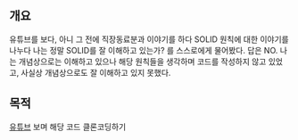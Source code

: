 ## 개요
유튜브를 보다, 아니 그 전에 직장동료분과 이야기를 하다 SOLID 원칙에 대한 이야기를 나누다 나는 정말 SOLID를 잘 이해하고 있는가? 를 스스로에게 물어봤다.
답은 NO. 나는 개념상으로는 이해하고 있으나 해당 원칙들을 생각하며 코드를 작성하지 않고 있었고, 사실상 개념상으로도 잘 이해하고 있지 못했다.

## 목적
[유튜브](https://www.youtube.com/watch?v=vE74gnv4VlY&t=503s) 보며 해당 코드 클론코딩하기